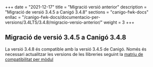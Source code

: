 +++
date        = "2021-12-17"
title       = "Migració versió anterior"
description = "Migració de versió 3.4.5 a Canigó 3.4.8"
sections    = "canigo-fwk-docs"
enllac		= "/canigo-fwk-docs/documentacio-per-versions/3.4LTS/3.4.8/migracio-versio-anterior/"
weight		= 3
+++

## Migració de versió 3.4.5 a Canigó 3.4.8

La versió 3.4.8 és compatible amb la versió 3.4.5 de Canigó. Només és necessari actualitzar les versions de les llibreries seguint la [matriu de compatibilitat per mòdul](/canigo-fwk-docs/documentacio-per-versions/3.4LTS/3.4.8/moduls/compatibilitat-per-modul/)